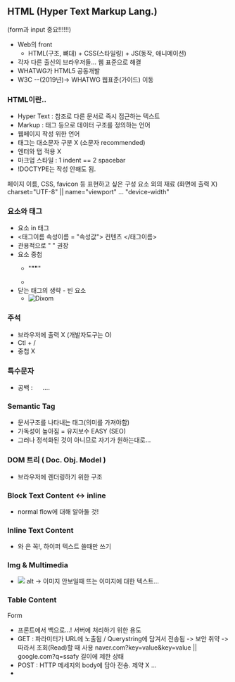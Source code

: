 ## HTML (Hyper Text Markup Lang.)
(form과 input 중요!!!!!!)
 - Web의 front
    * HTML(구조, 뼈대) + CSS(스타일링) + JS(동작, 애니메이션)
 - 각자 다른 출신의 브라우저들... 웹 표준으로 해결
 - WHATWG가 HTML5 공동개발
 - W3C --(2019년)-> WHATWG 웹표준(가이드) 이동




### HTML이란..
 - Hyper Text : 참조로 다른 문서로 즉시 접근하는 텍스트
 - Markup : 태그 등으로 데이터 구조를 정의하는 언어
 - 웹페이지 작성 위한 언어
 - 태그는 대소문자 구분 X (소문자 recommended)
 - 엔터와 탭 적용 X
 - 마크업 스타일 : 1 indent == 2 spacebar
 - !DOCTYPE는 작성 안해도 됨.
<head>페이지 이름, CSS, favicon 등 표현하고 싶은 구성 요소 외의 재료</head> (화면에 출력 X)
<meta>charset="UTF-8" || name="viewport" ... "device-width"</meta>
<title>문서 제목(탭에 표시)</title>
<body></body>

### 요소와 태그
 - 요소 in 태그
 - <태그이름 속성이름 = "속성값"> 컨텐츠 </태그이름>
 - 관용적으로 " " 권장
 - 요소 중첩
    * <p>"<strong>""</strong>"</p>
    * <span> </span>
 - 닫는 태그의 생략 - 빈 요소
    * <img src = "./assets/img/dixon.png" alt="Dixom" />

### 주석
 - 브라우저에 출력 X (개발자도구는 O)
 - Ctl + /
 - 중첩 X

### 특수문자
 - 공백 : &nbsp; &ensp; ....

### Semantic Tag
 - 문서구조를 나타내는 태그(의미를 가져야함)
 - 가독성이 높아짐 = 유지보수 EASY (SEO)
 - 그러나 정석화된 것이 아니므로 자기가 원하는대로... 

### DOM 트리 ( Doc. Obj. Model )
 - 브라우저에 렌더링하기 위한 구조

### Block Text Content <-> inline
 - normal flow에 대해 알아둘 것! 

### Inline Text Content
 - <a> 와 <span>은 꼭!, 하이퍼 텍스트 쓸때만 <a> 쓰기

### Img & Multimedia
 - <img src = " " alt= " " > alt -> 이미지 안보일때 뜨는 이미지에 대한 텍스트...

### Table Content
<tr>
    <td....

### Form
 - 프론트에서 백으로...! 서버에 처리하기 위한 용도
 - GET : 파라미터가 URL에 노출됨 / Querystring에 담겨서 전송됨 -> 보안 취약
        -> 따라서 조회(Read)할 때 사용
        naver.com?key=value&key=value || google.com?q=ssafy
        길이에 제한 상태
 - POST : HTTP 메세지의 body에 담아 전송. 제약 X
    ...
 -